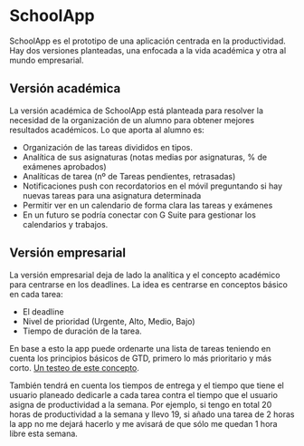 # SchoolApp

SchoolApp es el prototipo de una aplicación centrada en la productividad. Hay dos versiones planteadas,
una enfocada a la vida académica y otra al mundo empresarial.

## Versión académica

La versión académica de SchoolApp está planteada para resolver la necesidad de la
organización de un alumno para obtener mejores resultados académicos. Lo que aporta
al alumno es:

  - Organización de las tareas divididos en tipos.
  - Analítica de sus asignaturas (notas medias por asignaturas, % de exámenes aprobados)
  - Analíticas de tarea (nº de Tareas pendientes, retrasadas)
  - Notificaciones push con recordatorios en el móvil preguntando si hay nuevas tareas para una asignatura determinada
  - Permitir ver en un calendario de forma clara las tareas y exámenes
  - En un futuro se podría conectar con G Suite para gestionar los calendarios y trabajos.


## Versión empresarial

La versión empresarial deja de lado la analítica y el concepto académico para centrarse
en los deadlines. La idea es centrarse en conceptos básico en cada tarea:

  - El deadline
  - Nivel de prioridad (Urgente, Alto, Medio, Bajo)
  - Tiempo de duración de la tarea.

En base a esto la app puede ordenarte una lista de tareas teniendo en cuenta los principios
básicos de GTD, primero lo más prioritario y más corto. [Un testeo de este concepto](index.html).

También tendrá en cuenta los tiempos de entrega y el tiempo que tiene el usuario planeado
dedicarle a cada tarea contra el tiempo que el usuario asigna de productividad a la semana. Por ejemplo,
si tengo en total 20 horas de productividad a la semana y llevo 19, si añado una tarea de 2 horas
la app no me dejará hacerlo y me avisará de que sólo me quedan 1 hora libre esta semana.   
